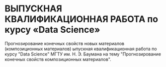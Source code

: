 # ВЫПУСКНАЯ КВАЛИФИКАЦИОННАЯ РАБОТА по курсу «Data Science»

Прогнозирование конечных свойств новых материалов (композиционных материалов)
ыпускная квалификационная работа по курсу "Data Science" МГТУ им. Н. Э. Баумана на тему "Прогнозирование конечных свойств композиционных материалов".



